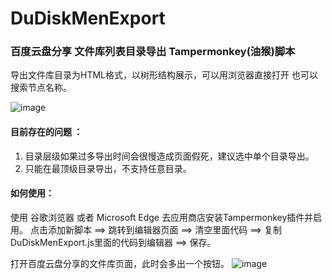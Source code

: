 # DuDiskMenExport

### 百度云盘分享 文件库列表目录导出 Tampermonkey(油猴)脚本



导出文件库目录为HTML格式，以树形结构展示，可以用浏览器直接打开 也可以搜索节点名称。


![image](https://github.com/Lusttime/DuDiskMenExport/blob/main/tree.png)

#### 目前存在的问题 ：

1. 目录层级如果过多导出时间会很慢造成页面假死，建议选中单个目录导出。
2. 只能在最顶级目录导出，不支持任意目录。


#### 如何使用：
使用 谷歌浏览器 或者 Microsoft Edge 去应用商店安装Tampermonkey插件并启用。
点击添加新脚本 ==> 跳转到编辑器页面 ==> 清空里面代码 ==> 复制DuDiskMenExport.js里面的代码到编辑器 ==> 保存。

打开百度云盘分享的文件库页面，此时会多出一个按钮。
![image](https://github.com/Lusttime/DuDiskMenExport/blob/main/exp.png)
